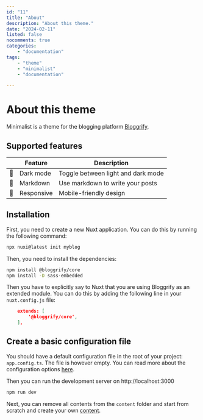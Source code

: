 ```yaml
---
id: "11"
title: "About"
description: "About this theme."
date: "2024-02-11"
listed: false
nocomments: true
categories:
    - "documentation"
tags:
    - "theme"
    - "minimalist"
    - "documentation"

---
```


# About this theme

Minimalist is a theme for the blogging platform [Bloggrify](https://bloggrify.com).


## Supported features

|| **Feature** | **Description**                              |
|---|---|----------------------------------------------|
| 🌙 | Dark mode | Toggle between light and dark mode           |
| 📝 | Markdown | Use markdown to write your posts             |
| 📱 | Responsive | Mobile-friendly design                       |


## Installation

First, you need to create a new Nuxt application. You can do this by running the following command:

```bash
npx nuxi@latest init myblog
```

Then, you need to install the dependencies:

```bash
npm install @bloggrify/core
npm install -D sass-embedded
```

Then you have to explicitly say to Nuxt that you are using Bloggrify as an extended module. You can do this by adding the following line in your `nuxt.config.js` file:

```json
    extends: [
        '@bloggrify/core',
    ],
```

## Create a basic configuration file

You should have a default configuration file in the root of your project: `app.config.ts`. The file is however empty. You can read more about the configuration options [here](https://bloggrify.com/introduction/configuration).

Then you can run the development server on http://localhost:3000

```bash
npm run dev
```

Next, you can remove all contents from the `content` folder and start from scratch and create your own [content](https://bloggrify.com/introduction/writing-pages).

